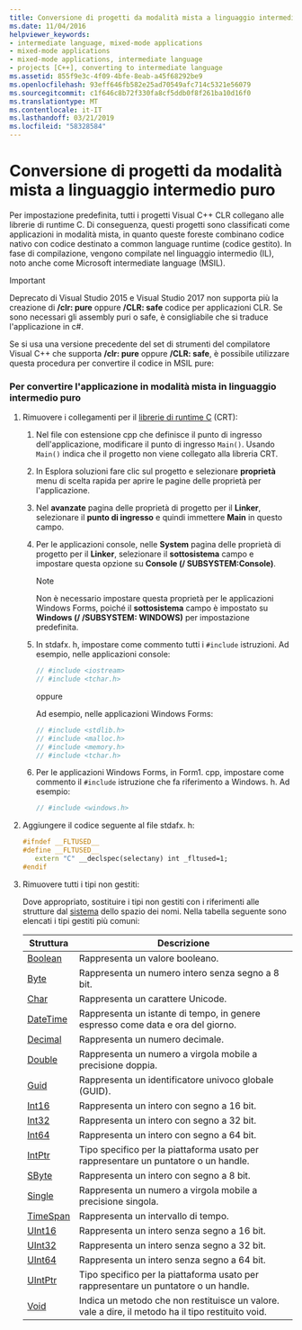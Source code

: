 ```yaml
---
title: Conversione di progetti da modalità mista a linguaggio intermedio (IL) puro
ms.date: 11/04/2016
helpviewer_keywords:
- intermediate language, mixed-mode applications
- mixed-mode applications
- mixed-mode applications, intermediate language
- projects [C++], converting to intermediate language
ms.assetid: 855f9e3c-4f09-4bfe-8eab-a45f68292be9
ms.openlocfilehash: 93eff646fb582e25ad70549afc714c5321e56079
ms.sourcegitcommit: c1f646c8b72f330fa8cf5ddb0f8f261ba10d16f0
ms.translationtype: MT
ms.contentlocale: it-IT
ms.lasthandoff: 03/21/2019
ms.locfileid: "58328584"
---
```

# <a name="converting-projects-from-mixed-mode-to-pure-intermediate-language"></a>Conversione di progetti da modalità mista a linguaggio intermedio puro

Per impostazione predefinita, tutti i progetti Visual C++ CLR collegano alle librerie di runtime C. Di conseguenza, questi progetti sono classificati come applicazioni in modalità mista, in quanto queste foreste combinano codice nativo con codice destinato a common language runtime (codice gestito). In fase di compilazione, vengono compilate nel linguaggio intermedio (IL), noto anche come Microsoft intermediate language (MSIL).

> [!IMPORTANT]
> Deprecato di Visual Studio 2015 e Visual Studio 2017 non supporta più la creazione di **/clr: pure** oppure **/CLR: safe** codice per applicazioni CLR. Se sono necessari gli assembly puri o safe, è consigliabile che si traduce l'applicazione in c#.

Se si usa una versione precedente del set di strumenti del compilatore Visual C++ che supporta **/clr: pure** oppure **/CLR: safe**, è possibile utilizzare questa procedura per convertire il codice in MSIL pure:

### <a name="to-convert-your-mixed-mode-application-into-pure-intermediate-language"></a>Per convertire l'applicazione in modalità mista in linguaggio intermedio puro

1. Rimuovere i collegamenti per il [librerie di runtime C](../c-runtime-library/crt-library-features.md) (CRT):

   1. Nel file con estensione cpp che definisce il punto di ingresso dell'applicazione, modificare il punto di ingresso `Main()`. Usando `Main()` indica che il progetto non viene collegato alla libreria CRT.

   2. In Esplora soluzioni fare clic sul progetto e selezionare **proprietà** menu di scelta rapida per aprire le pagine delle proprietà per l'applicazione.

   3. Nel **avanzate** pagina delle proprietà di progetto per il **Linker**, selezionare il **punto di ingresso** e quindi immettere **Main** in questo campo.

   4. Per le applicazioni console, nelle **System** pagina delle proprietà di progetto per il **Linker**, selezionare il **sottosistema** campo e impostare questa opzione su **Console (/ SUBSYSTEM:Console)**.

      > [!NOTE]
      > Non è necessario impostare questa proprietà per le applicazioni Windows Forms, poiché il **sottosistema** campo è impostato su **Windows (/ /SUBSYSTEM: WINDOWS)** per impostazione predefinita.

   5. In stdafx. h, impostare come commento tutti i `#include` istruzioni. Ad esempio, nelle applicazioni console:

      ```cpp
      // #include <iostream>
      // #include <tchar.h>
      ```

       oppure

       Ad esempio, nelle applicazioni Windows Forms:

      ```cpp
      // #include <stdlib.h>
      // #include <malloc.h>
      // #include <memory.h>
      // #include <tchar.h>
      ```

   6. Per le applicazioni Windows Forms, in Form1. cpp, impostare come commento il `#include` istruzione che fa riferimento a Windows. h. Ad esempio:

      ```cpp
      // #include <windows.h>
      ```

2. Aggiungere il codice seguente al file stdafx. h:

   ```cpp
   #ifndef __FLTUSED__
   #define __FLTUSED__
      extern "C" __declspec(selectany) int _fltused=1;
   #endif
   ```

3. Rimuovere tutti i tipi non gestiti:

   Dove appropriato, sostituire i tipi non gestiti con i riferimenti alle strutture dal [sistema](/dotnet/api/system) dello spazio dei nomi. Nella tabella seguente sono elencati i tipi gestiti più comuni:

   |Struttura|Descrizione|
   |---------------|-----------------|
   |[Boolean](/dotnet/api/system.boolean)|Rappresenta un valore booleano.|
   |[Byte](/dotnet/api/system.byte)|Rappresenta un numero intero senza segno a 8 bit.|
   |[Char](/dotnet/api/system.char)|Rappresenta un carattere Unicode.|
   |[DateTime](/dotnet/api/system.datetime)|Rappresenta un istante di tempo, in genere espresso come data e ora del giorno.|
   |[Decimal](/dotnet/api/system.decimal)|Rappresenta un numero decimale.|
   |[Double](/dotnet/api/system.double)|Rappresenta un numero a virgola mobile a precisione doppia.|
   |[Guid](/dotnet/api/system.guid)|Rappresenta un identificatore univoco globale (GUID).|
   |[Int16](/dotnet/api/system.int16)|Rappresenta un intero con segno a 16 bit.|
   |[Int32](/dotnet/api/system.int32)|Rappresenta un intero con segno a 32 bit.|
   |[Int64](/dotnet/api/system.int64)|Rappresenta un intero con segno a 64 bit.|
   |[IntPtr](/dotnet/api/system.intptr)|Tipo specifico per la piattaforma usato per rappresentare un puntatore o un handle.|
   |[SByte](/dotnet/api/system.byte)|Rappresenta un intero con segno a 8 bit.|
   |[Single](/dotnet/api/system.single)|Rappresenta un numero a virgola mobile a precisione singola.|
   |[TimeSpan](/dotnet/api/system.timespan)|Rappresenta un intervallo di tempo.|
   |[UInt16](/dotnet/api/system.uint16)|Rappresenta un intero senza segno a 16 bit.|
   |[UInt32](/dotnet/api/system.uint32)|Rappresenta un intero senza segno a 32 bit.|
   |[UInt64](/dotnet/api/system.uint64)|Rappresenta un intero senza segno a 64 bit.|
   |[UIntPtr](/dotnet/api/system.uintptr)|Tipo specifico per la piattaforma usato per rappresentare un puntatore o un handle.|
   |[Void](/dotnet/api/system.void)|Indica un metodo che non restituisce un valore. vale a dire, il metodo ha il tipo restituito void.|
